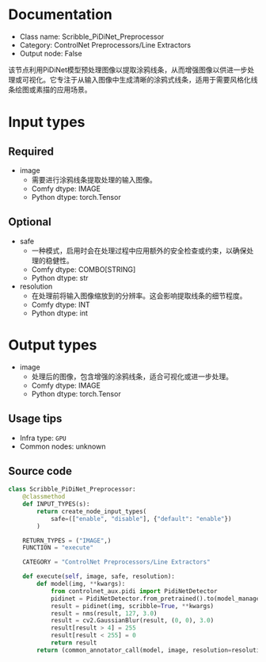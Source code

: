 
# Documentation
- Class name: Scribble_PiDiNet_Preprocessor
- Category: ControlNet Preprocessors/Line Extractors
- Output node: False

该节点利用PiDiNet模型预处理图像以提取涂鸦线条，从而增强图像以供进一步处理或可视化。它专注于从输入图像中生成清晰的涂鸦式线条，适用于需要风格化线条绘图或素描的应用场景。

# Input types
## Required
- image
    - 需要进行涂鸦线条提取处理的输入图像。
    - Comfy dtype: IMAGE
    - Python dtype: torch.Tensor

## Optional
- safe
    - 一种模式，启用时会在处理过程中应用额外的安全检查或约束，以确保处理的稳健性。
    - Comfy dtype: COMBO[STRING]
    - Python dtype: str
- resolution
    - 在处理前将输入图像缩放到的分辨率。这会影响提取线条的细节程度。
    - Comfy dtype: INT
    - Python dtype: int

# Output types
- image
    - 处理后的图像，包含增强的涂鸦线条，适合可视化或进一步处理。
    - Comfy dtype: IMAGE
    - Python dtype: torch.Tensor


## Usage tips
- Infra type: `GPU`
- Common nodes: unknown


## Source code
```python
class Scribble_PiDiNet_Preprocessor:
    @classmethod
    def INPUT_TYPES(s):
        return create_node_input_types(
            safe=(["enable", "disable"], {"default": "enable"})
        )

    RETURN_TYPES = ("IMAGE",)
    FUNCTION = "execute"

    CATEGORY = "ControlNet Preprocessors/Line Extractors"

    def execute(self, image, safe, resolution):
        def model(img, **kwargs):
            from controlnet_aux.pidi import PidiNetDetector
            pidinet = PidiNetDetector.from_pretrained().to(model_management.get_torch_device())
            result = pidinet(img, scribble=True, **kwargs)
            result = nms(result, 127, 3.0)
            result = cv2.GaussianBlur(result, (0, 0), 3.0)
            result[result > 4] = 255
            result[result < 255] = 0
            return result
        return (common_annotator_call(model, image, resolution=resolution, safe=safe=="enable"),)

```
